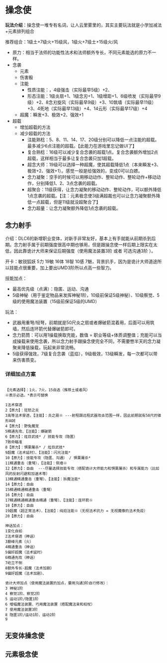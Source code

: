 # 操念使

**玩法介绍**：操念使一堆专有名词，让人云里雾里的，其实主要玩法就是小学加减法+元素排列组合

推荐组合：1级土+7级火+15级风，1级火+7级土+15级火/风

- 原力：相当于法师的功能性法术和法师额外专长，不同元素能选的原力不一样。
- 念袭
  - 元素
  - 伤害骰
  - 注能
    - 性质注能：，4级强击（实际最早5级）+2、
    - 形态注能：1级炎扇+1、1级念刃+1、1级增距+1、6级喷发（实际最早9级）+2、8念刃旋风（实际最早9级）+3、10筑墙（实际最早11级）+3、4死地（实际最早13级）+4、14云形（实际最早17级）+4
  - 超魔：瞬发+3、极效+2、强效+1
- 超载
  - 增加超载的方法
  - 减少超载的方法
    - 注能熟稔：5、8、11、14、17、20级分别可以降低一点注能的超载。最多减少6点注能的超载。【此能力在游戏里忘记做UI了】
    - 复合熟稔：16级可以减少复合念袭的超载1点。复合念袭额外增加2点超载，这样相当于最多让复合念袭只加1超载。
    - 超念大师：19级可以选择一种超魔，使其超载降低1点（本来瞬发+3、极效+2、强效+1）。感觉一般是给强效的，变成0可以白嫖。
    - 念力凝聚：空手的时候可以用移动动作、整轮动作、整轮动作+移动动作，分别降低1、2、3点念袭的超载。
    - 超聚合：11级获得，让念力凝聚的移动动作、整轮动作，可以额外降低1点念袭的超载。【注：元素极念使3级满超裁也可以让念力凝聚额外降低一点超载，但是11级就没超聚合了】
    - 念力超量：让念力凝聚额外降低1点念袭的超载。

## 念力射手

介绍：DLC6的新增职业变体，对新手非常友好，基本上有手就能从前期杀到后期。念力射手属于前期强度很高中期也够用，但是跟操念使一样后期上限实在太低，因此靠诡计大师来保证后期强度（使用魔法装置3阶 或者 可选沟通3阶 ）。

开卡：敏锐狐妖 5力 19敏 16体 18智 10感 7魅，背景扒手，因为是诡计大师道途所以技能点很重要，加上要出UMD3阶所以点高一些智力。

技能加点：

- 最高优先级（点满）：隐匿、运动、沟通
- 5级神秘（用于鉴定物品来发挥神秘1阶，10级前保证5级神秘）、10级察觉、5级的使用魔法装置（15级前保证5级的UMD）

玩法：

- 武器用重弩/轻弩，前期就是50尺炎之扇或者爆破箭混着用，后面可以用筑墙，然后连环箭代替爆破箭即可。
- 念力箭筒：可以用1操载换取充能，数值 = 职业等级+体质调整值；充能可以当成操载来使用念袭，所以念力射手跟操念使完全不同，不需要憋半天的念力凝聚来降低操载，玩起来非常流畅。
- 5级获得强效，7级复合念袭（蓝焰），9级极效，13级瞬发，每一次都可以带来伤害质变。

### 详细加点方案

```

【元素选择】：1火，7火，15自选（推荐土或者风）
※表示必选，*表示可替换

1法术穿透
2【原力】：狂怒之炎
3高等法术穿透，【注能】：炎之扇※ ---射程跟远程武器攻击范围一样，因此前期就有50尺的锥形AOE
4【原力】：野兔魔宠
5精通先攻、【注能】：爆破箭
6【原力】：炫目武技* / 技能专攻（隐匿）
7致命瞄准
8【原力】：惧栗屠杀* / 炫目武技*
9超魔（法术延时）、【注能】：闪光注能*
10【原力】：技能专攻（隐匿、沟通） / 惧栗屠杀*
11精通重击（重弩），【注能】：筑墙※
12【原力】：自由  ---尽量选择技能专攻（搭配诡计大师能力和惧栗屠杀）和专属能力（比如风的反射闪避和加速术等）
13精通精通重击（重弩）、【注能】：拆魔注能*
14【原力】：自由
15精通精通精通重击（重弩）
16【原力】：自由
17精通精通精通重击精通（重弩）、【注能】：连环箭※
18【原力】：自由
19超魔（超正常法术）、【注能】：纯焰注能※（无视法术抗力 = 无视魔像的法术免疫）
20【原力】：自由

神话加点：
1变化自如
2法术穿透（神话）
3巅峰元素（火）
4精通重击（神话）
5偏好超魔（法术延时）
6精通先攻（神话）
7屹立不倒
8额外专长-超魔（法术加剧）
9偏好超魔（法术加剧）、

诡计大师加点（使用魔法装置的加点，要用沟通3阶自行修改）：
3 神秘1阶
4 察觉1阶、察觉2阶
5 运动1阶/隐匿1阶
6 增幅魔法装置、巧用魔法装置（搭配魔法亲和权杖）
7 使用魔法装置3阶
8 隐匿1阶/运动1阶、运动2阶
9
```



## 无变体操念使

## 元素极念使